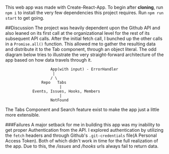 
This web app was made with Create-React-App.
To begin after **cloning**, run `npm i` to install the very few dependencies this project 
requires. Run `npm run start` to get going.

##Discussion
The project was heavily dependent upon the Github API and also leaned on its first call at the
organizational level for the rest of its subsequent API calls. 
After the initial fetch call, I bunched up the other calls in a `Promise.all()` function. 
This allowed me to gather the resulting data and distribute
it to the Tab component, through an object literal. The odd diagram below tries to illustrate
the very straight-forward architecture of the app based on how data travels through it.

                        App(with input) - ErrorHandler
                         |
                        / \
                    Repo   Tabs
                            |
                Events, Issues, Hooks, Members
                            |
                        NotFound

The Tabs Component and Search feature exist to make the app just a little more extensible.

###Failures
A major setback for me in building this app was my inability to get proper Authentication from the API.
I explored authentication by utilizing the `fetch` headers and through Github's `.git-credentials`
file(A Personal Access Token). Both of which didn't work in time for the full realization of the app.
Due to this, the */issues* and */hooks* urls always fail to return data. 
